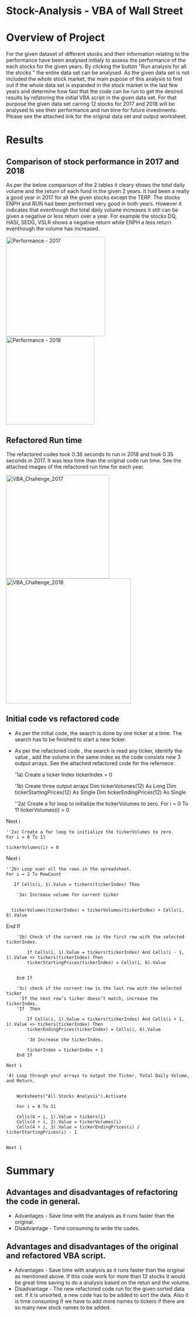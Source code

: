 # Stock-Analysis - VBA of Wall Street 
# Overview of Project 
For the given dataset of different stocks and their information relating to the performance have been analysed initialy to assess the performance of the each stocks for the given years. By clicking the button "Run analysis for all the stocks " the entire data set can be analysed. As the given data set is not included the whole stock market, the main pupose of this analysis to find out if the whole data set is expanded in the stock market in the last few years and determine how fast that the code can be run to get the desired results by refatoring the initial VBA script in the given data set. For that purpose the given data set carring 12 stocks for 2017 and 2018 will be analysed to see their performance and run time for future investments. Please see the attached link for the original data set and output worksheet. 



# Results 
## Comparison of stock performance in 2017 and 2018

As per the below comparison of the 2 tables it cleary shows the total daily volume and the return of each fund in the given 2 years. It had been a really a good year in 2017 for all the given stocks except the TERP. The stocks ENPH and RUN had been performed very good in both years. However it indicates that eventhough the total daily volume increases it still can be given a negative or less return over a year. For example the stocks DQ, HASI, SEDG, VSLR shows a negative return while ENPH a less return eventhough the volume has increased.

<img width="271" alt="Performance - 2017" src="https://user-images.githubusercontent.com/93173498/141703639-611b65bc-5f38-4165-b4da-6fc03504ce95.png">



<img width="241" alt="Performance - 2018" src="https://user-images.githubusercontent.com/93173498/141703692-e42a035b-774b-499b-9ed8-08b3ab56f1b6.png">

## Refactored Run time 

The refactored codes took 0.38 seconds to run in 2018 and took 0.35 seconds in 2017. It was less time than the original code run time. 
See the attached images of the refactored run time for each year. 

<img width="282" alt="VBA_Challenge_2017" src="https://user-images.githubusercontent.com/93173498/141704478-16a26154-1888-4b6f-a43a-62ab99323415.png">

<img width="341" alt="VBA_Challenge_2018" src="https://user-images.githubusercontent.com/93173498/141704488-e0b44497-4f91-400a-aead-b478abb06a0e.png">

## Initial code vs refactored code 
* As per the initial code, the search is done by one ticker at a time. The search has to be finished to start a new ticker. 

* As per the refactored code , the search is read any ticker, identify the value , add the volume in the same index as the code consists new 3 output arrays.
See the attached refactored code for the refernece. 

 
    '1a) Create a ticker Index
    tickerIndex = 0

    '1b) Create three output arrays
    Dim tickerVolumes(12) As Long
    Dim tickerStartingPrices(12) As Single
    Dim tickerEndingPrices(12) As Single
    
    ''2a) Create a for loop to initialize the tickerVolumes to zero.
    For i = 0 To 11
    tickerVolumes(i) = 0
   
 Next i
        
   
    
    ''2a) Create a for loop to initialize the tickerVolumes to zero.
    For i = 0 To 11
    
    tickerVolumes(i) = 0
   
 Next i
        
    ''2b) Loop over all the rows in the spreadsheet.
    For i = 2 To RowCount
    
       If Cells(i, 1).Value = tickers(tickerIndex) Then
    
        '3a) Increase volume for current ticker
        
        
      tickerVolumes(tickerIndex) = tickerVolumes(tickerIndex) + Cells(i, 8).Value
        
  End If
        
        '3b) Check if the current row is the first row with the selected tickerIndex.

            If Cells(i, 1).Value = tickers(tickerIndex) And Cells(i - 1, 1).Value <> tickers(tickerIndex) Then
            tickerStartingPrices(tickerIndex) = Cells(i, 6).Value
            
            
        End If
        
        '3c) check if the current row is the last row with the selected ticker
         'If the next row’s ticker doesn’t match, increase the tickerIndex.
        'If  Then
            
            If Cells(i, 1).Value = tickers(tickerIndex) And Cells(i + 1, 1).Value <> tickers(tickerIndex) Then
            tickerEndingPrices(tickerIndex) = Cells(i, 6).Value

            '3d Increase the tickerIndex.
            
            tickerIndex = tickerIndex + 1
        End If
    
    Next i
    
    '4) Loop through your arrays to output the Ticker, Total Daily Volume, and Return.
    
        
        Worksheets("All Stocks Analysis").Activate
        
        For i = 0 To 11
        
        Cells(4 + i, 1).Value = tickers(i)
        Cells(4 + i, 2).Value = tickerVolumes(i)
        Cells(4 + i, 3).Value = tickerEndingPrices(i) / tickerStartingPrices(i) - 1
        
        
    Next i
    
   
   
   
   
  # Summary 
  
   
   ## Advantages and disadvantages of refactoring the code in general.
   
   * Advantages - Save time with the analysis as it runs faster than the original.
   * Disadvantage - Time consuming to write the codes. 
   
   ## Advantages and disadvantages of the original and refactored VBA script.
   * Advantages - Save time with analysis as it runs faster than the original as mentioned above. If this code work for more than 12 stocks it would be great time saving          to do a analysis based on the retun and the volume. 
   * Disadvantage - The new refactored code run for the given sorted data set. if it is unsorted, a new code has to be added to sort the data. Also it is time consuming if        we have to add more names to tickers if there are so many new stock names to be added. 

   
    
    



